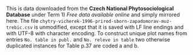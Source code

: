 This is data downloaded from the **Czech National Phytosociological Database** under Term 1) *Free data available online* and simply mirrored here. The file `chytry-vicherek-1996-prirod-sborn-zapadomorav-muz-trebic.csv` is unmodified, except that it is saved with LF line endings and with UTF-8 with character encoding. To construct unique plot names from entries `No. table in publ.` and `No. releve in table` two otherwise duplicated instances for Table p.37 are coded a and b.




